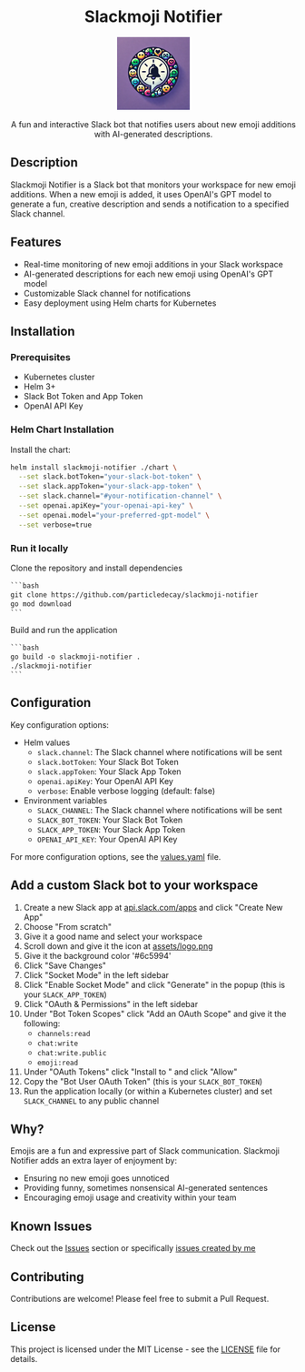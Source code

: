 <p align="center">
  <h1 align="center">Slackmoji Notifier</h1>
  <p align="center"><img src="assets/logo.png" width="128px" height="128px"></p>
  <p align="center">A fun and interactive Slack bot that notifies users about new emoji additions with AI-generated descriptions.</p>
</p>

## Description

Slackmoji Notifier is a Slack bot that monitors your workspace for new emoji additions. When a new emoji is added, it uses OpenAI's GPT model to generate a fun, creative description and sends a notification to a specified Slack channel.

## Features

- Real-time monitoring of new emoji additions in your Slack workspace
- AI-generated descriptions for each new emoji using OpenAI's GPT model
- Customizable Slack channel for notifications
- Easy deployment using Helm charts for Kubernetes

## Installation

### Prerequisites

- Kubernetes cluster
- Helm 3+
- Slack Bot Token and App Token
- OpenAI API Key

### Helm Chart Installation

Install the chart:

   ```bash
   helm install slackmoji-notifier ./chart \
     --set slack.botToken="your-slack-bot-token" \
     --set slack.appToken="your-slack-app-token" \
     --set slack.channel="#your-notification-channel" \
     --set openai.apiKey="your-openai-api-key" \
     --set openai.model="your-preferred-gpt-model" \
     --set verbose=true
   ```

### Run it locally

Clone the repository and install dependencies

    ```bash
    git clone https://github.com/particledecay/slackmoji-notifier
    go mod download
    ```

Build and run the application

    ```bash
    go build -o slackmoji-notifier .
    ./slackmoji-notifier
    ```

## Configuration

Key configuration options:

- Helm values
    - `slack.channel`: The Slack channel where notifications will be sent
    - `slack.botToken`: Your Slack Bot Token
    - `slack.appToken`: Your Slack App Token
    - `openai.apiKey`: Your OpenAI API Key
    - `verbose`: Enable verbose logging (default: false)
- Environment variables
    - `SLACK_CHANNEL`: The Slack channel where notifications will be sent
    - `SLACK_BOT_TOKEN`: Your Slack Bot Token
    - `SLACK_APP_TOKEN`: Your Slack App Token
    - `OPENAI_API_KEY`: Your OpenAI API Key

For more configuration options, see the [values.yaml](./values.yaml) file.

## Add a custom Slack bot to your workspace

1. Create a new Slack app at [api.slack.com/apps](https://api.slack.com/apps) and click "Create New App"
2. Choose "From scratch"
3. Give it a good name and select your workspace
4. Scroll down and give it the icon at [assets/logo.png](./assets/logo.png)
5. Give it the background color '#6c5994'
6. Click "Save Changes"
7. Click "Socket Mode" in the left sidebar
8. Click "Enable Socket Mode" and click "Generate" in the popup (this is your `SLACK_APP_TOKEN`)
9. Click "OAuth & Permissions" in the left sidebar
10. Under "Bot Token Scopes" click "Add an OAuth Scope" and give it the following:
    - `channels:read`
    - `chat:write`
    - `chat:write.public`
    - `emoji:read`
11. Under "OAuth Tokens" click "Install to <Workspace>" and click "Allow"
12. Copy the "Bot User OAuth Token" (this is your `SLACK_BOT_TOKEN`)
13. Run the application locally (or within a Kubernetes cluster) and set `SLACK_CHANNEL` to any public channel

## Why?

Emojis are a fun and expressive part of Slack communication. Slackmoji Notifier adds an extra layer of enjoyment by:

- Ensuring no new emoji goes unnoticed
- Providing funny, sometimes nonsensical AI-generated sentences
- Encouraging emoji usage and creativity within your team

## Known Issues

Check out the [Issues](https://github.com/particledecay/slackmoji-notifier/issues) section or specifically [issues created by me](https://github.com/particledecay/slackmoji-notifier/issues?q=is:issue+is:open+sort:updated-desc+author:particledecay)

## Contributing

Contributions are welcome! Please feel free to submit a Pull Request.

## License

This project is licensed under the MIT License - see the [LICENSE](LICENSE) file for details.
